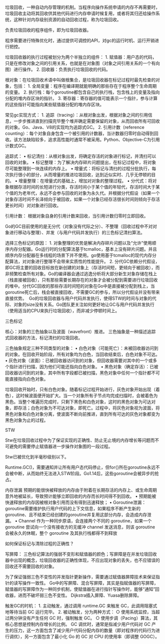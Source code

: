 
垃圾回收，一种自动内存管理的机制。当程序向操作系统申请的内存不再需要时，垃圾回收主动将其回收供其他代码进行内存申请时候复用，或者将其归还给操作系统，这种针对内存级别资源的自动回收过程，称为垃圾回收。

负责垃圾回收的程序组件，即为垃圾回收器。

程序需要进行特殊优化时，通过提供可调控的API，对gc的运行时机、运行开销进行把控。

垃圾回收器的执行过程被划分为两个半独立的组件：
	1. 赋值器：用户态的代码，只是在修改对象之间的引用关系，也就是在对象图（对象之间引用关系的一个有向图）进行操作。
	2. 回收器：负责执行垃圾回收的代码。

根对象：在垃圾回收术语中叫做根集合，是垃圾回收器在标记过程时最先检查的对象，包括：
	1. 全局变量：程序在编译期就能明确的那些存在于程序整个生命周期的变量。
	2. 执行栈：每个goroutine都包含自己的执行栈，包含栈上的变量及指向分配的堆内存区块的指针。
	3. 寄存器：寄存器的值可能表示一个指针，参与计算的这些指针可能指向某些赋值器分配的堆内存区块。

常见gc实现方式：
	1. 追踪（tracing）：从根对象出发，根据对象之间的引用信息，一步步推进直到扫描完毕整个堆并确定需要保留的对象，从而回收所有可回收的对象。Go、Java、V8的实现均为追踪式GC。
	2. 引用计数（reference counting）：每个对象自身包含一个被引用的计数器，当计数器归零时自动得到回收。该方法缺陷较多，追求高性能时通常不被采用。Python、Objective-C为引用计数式GC。


追踪式：
	• 标记清扫：从根对象出发，将确定存活的对象进行标记，并清扫可以回收的对象。
	• 标记整理：为了解决内存碎片问题提出，在标记过程中，将对象尽可能整理到一块连续的内存上。
	• 增量式：将标记与清扫的过程分批执行，每次执行很小的部分，从而增量的推进垃圾回收，达到近似实时、几乎无停顿的目的。
	• 增量整理：在增量式的基础上，增加对对象的整理过程。
	• 分代式：将对象根据存活时间的长短进行分类，存活时间小于某个值的年轻代，存活时间大于某个值的为老年代，永远不会参与回收的对象为永久代。并根据分代假设（如果一个对象存活时间不长泽倾向于被回收，如果一个对象已经存活很长时间则倾向于存活更长时间）对对象进行回收。

引用计数：
根据对象自身的引用计数来回收，当引用计数归零时立即回收。


Go的GC目前使用的是无分代（对象没有代际之分）、不整理（回收过程中不对对象进行移动与整理）、并发（与用户代码并发执行）的三色标记清扫算法。

选择三色标记的原因：
	1. 对象整理的优势是解决内存碎片问题以及“允许”使用顺序内存分配器。Go运行时的分配算法基于tcmalloc，基本上没有碎片问题。并且顺序内存分配器在多线程的场景下并不使用。go使用基于tcmalloc的现代内存分配算法，对对象进行整理不会带来实质性的性能提升。
	2. 分代GC依赖分代假设，即GC将主要的回收目标放在新创建的对象上（存活时间短，更倾向于被回收），而非频繁检查所有对象。Go的编译器会通过逃逸分析将大部分新生对象存储在栈上（栈直接被回收），只有那些需要长期存在的对象才会被分配到需要进行垃圾回收的堆中。分代GC回收的那些存活时间短的对象在Go中是直接被分配到栈上，当goroutine死亡后，栈会被直接回收，不需要GC的参与，所以分代假设并没有带来直接优势。  Go的垃圾回收器与用户代码并发执行，使得STW的时间与对象的代际、对象的size没有关系。Go团队更关注如何更好地让GC与用户代码并发执行（使用适当的CPU来执行垃圾回收），而非减少停顿时间上。


三色标记

核心：对象的三色抽象以及波面（wavefront）推进。
三色抽象是一种描述追踪式回收器的方法，标记清扫的垃圾回收。

三色抽象规定三种不同类型的对象：
	• 白色对象（可能死亡）：未被回收器访问到的对象。在回收开始阶段，所有对象均为白色，当回收结束后，白色对象不可达。
	• 灰色对象（波面）：已被回收器访问到的对象，但回收器需要对其中的一个或多个指针进行扫描，因为他们可能还指向白色对象。
	• 黑色对象（确定存活）：已被回收器访问到的对象，其中所有字段都已被扫描，黑色对象中任何一个指针都不可能直接指向白色对象。


垃圾回收开始时，只有白色对象。随着标记过程开始进行，灰色对象开始出现（着色），这时候波面便开始扩大。当一个对象所有子节点均完成扫描时，会被着色为黑色。当整个堆遍历完成时，只剩下黑色和白色对象，这时的黑色对象为可达对象，即存活；白色对象为不可达对象，即死亡。过程中，将灰色对象视为波面，将黑色对象和白色对象分离，使波面不断向前推进，直到所有可达的灰色对象都变为黑色对象为止的过程。


STW

Stw在垃圾回收过程中为了保证实现的正确性、防止无止境的内存增长等问题而不可避免的需要停止赋值器进一步操作对象图的一段过程。

Stw已被优化到半毫秒级别以下。

Runtime.GC()，需要通知并让所有用户态代码停止，但for{}所在goroutine永远不会被中断，从而始终无法进入STW阶段。Go1.14后，这些goroutine会被异步的抢占。

内存泄漏
预期的能很快被释放的内存由于附着在长期存活的内存上、或生命周期意外地被延长，导致预计能够立即回收的内存而长时间得不到回收。
	• 预期能被快速释放的内存因被根对象引用而没有得到迅速释放；
	• Goroutine泄漏：goroutine需要维护执行用户代码的上下文信息，如果程序不断产生新的goroutine、且不结束已经创建的goroutine并复用这部分内存，会造成内存泄漏。
	• Channel 作为一种同步原语，会连接两个不同的 goroutine，如果一个 goroutine 尝试向一个没有接收方的无缓冲 channel 发送消息，则该 goroutine 会被永久的休眠，整个 goroutine 及其执行栈都得不到释放

如何保证标记与清除过程的正确性？

写屏障：
三色标记算法的强弱不变形和赋值器的颜色；写屏障是在并发垃圾回收器中出现的概念，垃圾回收器的正确性体现，不应出现对象的丢失，也不应错误的回收还不需要回收的对象。

为了保证强弱三色不变性的并发指针更新操作，需要通过赋值器屏障技术来保证指针的读写操作一致性。
Go中的写屏障、混合写屏障，其实是指赋值器的写屏障，赋值器的写屏障作为一种同步机制，使赋值器在进行指针写操作时，能够“通知”回收器，进而不破坏弱三色不变性。
Dijkstra插入屏障、Yuasa删除屏障。

触发GC的时机：
	1. 主动触发，通过调用 runtime.GC 来触发 GC，此调用阻塞式地等待当前 GC 运行完毕。
	2. 被动触发，分为两种方式：
		○ 使用系统监控，当超过两分钟没有产生任何 GC 时，强制触发 GC。
		○ 使用步调（Pacing）算法，其核心思想是控制内存增长的比例。
GC 调优时，通常是指减少用户代码对 GC 产生的压力，这一方面包含了减少用户代码分配内存的数量（即对程序的代码行为进行调优），另一方面包含了最小化 Go 的 GC 对 CPU 的使用率（即调整 GOGC）。
